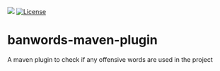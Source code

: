 ![](https://github.com/PardhuMadipalli/banwords-maven-plugin/workflows/Java%20Build/badge.svg) [![License](https://img.shields.io/badge/License-Apache%202.0-blue.svg)](https://opensource.org/licenses/Apache-2.0)
# banwords-maven-plugin
A maven plugin to check if any offensive words are used in the project
